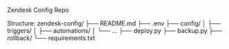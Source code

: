 Zendesk Config Repo

Structure:
zendesk-config/
├── README.md
├── .env
├── config/
│   ├── triggers/
│   ├── automations/
│   └── ...
├── deploy.py
├── backup.py
├── rollback/
└── requirements.txt

